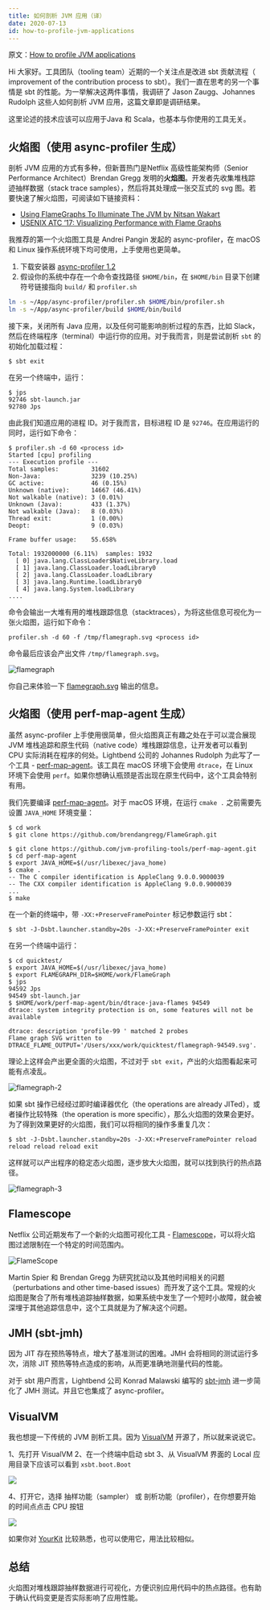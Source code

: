 ```yaml
---
title: 如何剖析 JVM 应用（译）
date: 2020-07-13
id: how-to-profile-jvm-applications
---
```


原文：[How to profile JVM applications](https://www.lightbend.com/blog/profiling-jvm-applications)

Hi 大家好。工具团队（tooling team）近期的一个关注点是改进 sbt 贡献流程（ improvement of the contribution process to sbt）。我们一直在思考的另一个事情是 sbt 的性能。为一举解决这两件事情，我调研了 Jason Zaugg、Johannes Rudolph 这些人如何剖析 JVM 应用，这篇文章即是调研结果。

这里论述的技术应该可以应用于Java 和 Scala，也基本与你使用的工具无关。

## 火焰图（使用 async-profiler 生成）

剖析 JVM 应用的方式有多种，但新晋热门是Netflix 高级性能架构师（Senior Performance Architect）Brendan Gregg 发明的**火焰图**。开发者先收集堆栈踪迹抽样数据（stack trace samples），然后将其处理成一张交互式的 svg 图。若要快速了解火焰图，可阅读如下链接资料：

- [Using FlameGraphs To Illuminate The JVM by Nitsan Wakart](https://www.youtube.com/watch?v=ugRrFdda_JQ)
- [USENIX ATC ’17: Visualizing Performance with Flame Graphs](https://www.youtube.com/watch?v=D53T1Ejig1Q)

我推荐的第一个火焰图工具是  Andrei Pangin 发起的 async-profiler，在 macOS 和 Linux 操作系统环境下均可使用，上手使用也更简单。

1. 下载安装器 [async-profiler 1.2](https://github.com/jvm-profiling-tools/async-profiler/releases/tag/v1.2)
2. 假设你的系统中存在一个命令查找路径 `$HOME/bin`，在 `$HOME/bin` 目录下创建符号链接指向 `build/` 和 `profiler.sh`

```bash
ln -s ~/App/async-profiler/profiler.sh $HOME/bin/profiler.sh
ln -s ~/App/async-profiler/build $HOME/bin/build
```

接下来，关闭所有 Java 应用，以及任何可能影响剖析过程的东西，比如 Slack，然后在终端程序（terminal）中运行你的应用。对于我而言，则是尝试剖析 `sbt` 的初始化加载过程：

```text
$ sbt exit
```

在另一个终端中，运行：

```text
$ jps
92746 sbt-launch.jar
92780 Jps
```

由此我们知道应用的进程 ID。对于我而言，目标进程 ID 是 `92746`。在应用运行的同时，运行如下命令：

```text
$ profiler.sh -d 60 <process id>
Started [cpu] profiling
--- Execution profile ---
Total samples:         31602
Non-Java:              3239 (10.25%)
GC active:             46 (0.15%)
Unknown (native):      14667 (46.41%)
Not walkable (native): 3 (0.01%)
Unknown (Java):        433 (1.37%)
Not walkable (Java):   8 (0.03%)
Thread exit:           1 (0.00%)
Deopt:                 9 (0.03%)

Frame buffer usage:    55.658%

Total: 1932000000 (6.11%)  samples: 1932
  [ 0] java.lang.ClassLoader$NativeLibrary.load
  [ 1] java.lang.ClassLoader.loadLibrary0
  [ 2] java.lang.ClassLoader.loadLibrary
  [ 3] java.lang.Runtime.loadLibrary0
  [ 4] java.lang.System.loadLibrary
....
```

命令会输出一大堆有用的堆栈跟踪信息（stacktraces），为将这些信息可视化为一张火焰图，运行如下命令：

```text
profiler.sh -d 60 -f /tmp/flamegraph.svg <process id>
```

命令最后应该会产出文件 `/tmp/flamegraph.svg`。

![flamegraph](https://i.loli.net/2020/07/13/dZVkB9xq2Gy6NfA.png)

你自己来体验一下 [flamegraph.svg](https://downloads.lightbend.com/website/blog/2019/flamegraph.svg?_ga=2.187105832.1642569835.1594378538-197429397.1594378538) 输出的信息。

## 火焰图（使用 perf-map-agent 生成）

虽然 async-profiler 上手使用很简单，但火焰图真正有趣之处在于可以混合展现 JVM 堆栈追踪和原生代码（native code）堆栈跟踪信息，让开发者可以看到 CPU 实际消耗在程序的何处。Lightbend 公司的 Johannes Rudolph 为此写了一个工具 - [perf-map-agent](https://github.com/jvm-profiling-tools/perf-map-agent)。该工具在 macOS 环境下会使用 `dtrace`，在 Linux 环境下会使用 `perf`。如果你想确认瓶颈是否出现在原生代码中，这个工具会特别有用。

我们先要编译 [perf-map-agent](https://github.com/jvm-profiling-tools/perf-map-agent)。对于 macOS 环境，在运行 `cmake .` 之前需要先设置 `JAVA_HOME` 环境变量：

```text
$ cd work
$ git clone https://github.com/brendangregg/FlameGraph.git

$ git clone https://github.com/jvm-profiling-tools/perf-map-agent.git
$ cd perf-map-agent
$ export JAVA_HOME=$(/usr/libexec/java_home)
$ cmake .
-- The C compiler identification is AppleClang 9.0.0.9000039
-- The CXX compiler identification is AppleClang 9.0.0.9000039
...
$ make
```

在一个新的终端中，带 `-XX:+PreserveFramePointer` 标记参数运行 sbt：

```text
$ sbt -J-Dsbt.launcher.standby=20s -J-XX:+PreserveFramePointer exit
```

在另一个终端中运行：

```text
$ cd quicktest/
$ export JAVA_HOME=$(/usr/libexec/java_home)
$ export FLAMEGRAPH_DIR=$HOME/work/FlameGraph
$ jps
94592 Jps
94549 sbt-launch.jar
$ $HOME/work/perf-map-agent/bin/dtrace-java-flames 94549
dtrace: system integrity protection is on, some features will not be available

dtrace: description 'profile-99 ' matched 2 probes
Flame graph SVG written to DTRACE_FLAME_OUTPUT='/Users/xxx/work/quicktest/flamegraph-94549.svg'.
```

理论上这样会产出更全面的火焰图，不过对于 `sbt exit`，产出的火焰图看起来可能有点凌乱。

![flamegraph-2](https://i.loli.net/2020/07/13/s9BbWAnluTPwE3J.png)

如果 sbt 操作已经经过即时编译器优化（the operations are already JITed），或者操作比较特殊（the operation is more specific），那么火焰图的效果会更好。为了得到效果更好的火焰图，我们可以将相同的操作多重复几次：

```text
$ sbt -J-Dsbt.launcher.standby=20s -J-XX:+PreserveFramePointer reload reload reload reload exit
```

这样就可以产出程序的稳定态火焰图，逐步放大火焰图，就可以找到执行的热点路径。

![flamegraph-3](https://i.loli.net/2020/07/13/93YyjxR5ATS1Dnq.png)

## Flamescope

Netflix 公司近期发布了一个新的火焰图可视化工具 - [Flamescope](https://medium.com/netflix-techblog/netflix-flamescope-a57ca19d47bb)，可以将火焰图过滤限制在一个特定的时间范围内。

![FlameScope](https://i.loli.net/2020/07/13/djm2hkvC98irQu7.png)

Martin Spier 和 Brendan Gregg 为研究扰动以及其他时间相关的问题（perturbations and other time-based issues）而开发了这个工具。常规的火焰图是聚合了所有堆栈追踪抽样数据，如果系统中发生了一个短时小故障，就会被深埋于其他追踪信息中，这个工具就是为了解决这个问题。

## JMH (sbt-jmh)

因为 JIT 存在预热等特点，增大了基准测试的困难。JMH 会将相同的测试运行多次，消除 JIT 预热等特点造成的影响，从而更准确地测量代码的性能。

对于 sbt 用户而言，Lightbend 公司 Konrad Malawski 编写的 [sbt-jmh](https://github.com/ktoso/sbt-jmh) 进一步简化了 JMH 测试。并且它也集成了 async-profiler。

## VisualVM

我也想提一下传统的 JVM 剖析工具。因为 [VisualVM](https://visualvm.github.io/) 开源了，所以就来说说它。

1、先打开 VisualVM
2、在一个终端中启动 sbt
3、从 VisualVM 界面的 Local 应用目录下应该可以看到 `xsbt.boot.Boot`

![](https://i.loli.net/2020/07/13/EB7vsuo1HjaTtQw.jpg)

4、打开它，选择 抽样功能（sampler） 或 剖析功能（profiler），在你想要开始的时间点点击 CPU 按钮

![](https://i.loli.net/2020/07/13/aoiIDfMKw9pjY4Z.jpg)

如果你对 [YourKit](https://www.yourkit.com/) 比较熟悉，也可以使用它，用法比较相似。

## 总结

火焰图对堆栈跟踪抽样数据进行可视化，方便识别应用代码中的热点路径。也有助于确认代码变更是否实际影响了应用性能。